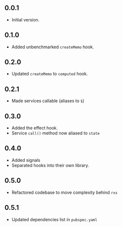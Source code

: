 ## 0.0.1

- Initial version.

## 0.1.0

- Added unbenchmarked `createMemo` hook.

## 0.2.0

- Updated `createMemo` to `computed` hook.

## 0.2.1

- Made services callable (aliases to `$`)

## 0.3.0

- Added the effect hook.
- Service `call()` method now aliased to `state`

## 0.4.0

- Added signals
- Separated hooks into their own library.

## 0.5.0

- Refactored codebase to move complexity behind `rxs`

## 0.5.1

- Updated dependencies list in `pubspec.yaml`
